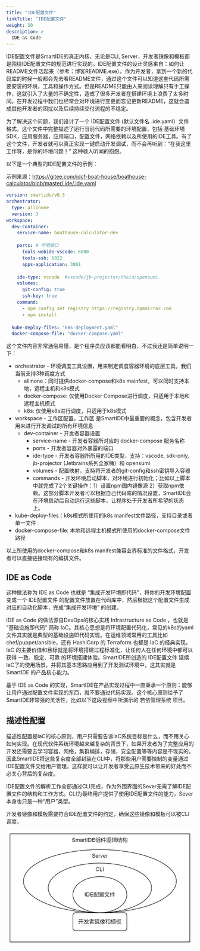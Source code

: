 ```yaml
---
title: "IDE配置文件"
linkTitle: "IDE配置文件"
weight: 50
description: >
  IDE as Code
---
```


IDE配置文件是SmartIDE的真正内核，无论是CLI, Server，开发者镜像和模板都是围绕IDE配置文件的规范进行实现的。IDE配置文件的设计灵感来自：如何让README文件活起来（参考：博客README.exe）。作为开发者，拿到一个新的代码库的时候一般都会先去看README文件，通过这个文件可以知道这套代码所需要安装的环境，工具和操作方式。但是README只能由人来阅读理解只有手工操作，这就引入了大量的不确定性，造成了很多开发者在搭建环境上浪费了太多时间。在开发过程中我们也经常会对环境进行变更而忘记更新README，这就会造成其他开发者的困扰以及后续持续交付流程的不稳定。

为了解决这个问题，我们设计了一个 IDE配置文件 (默认文件名 .ide.yaml）文件格式。这个文件中完整描述了运行当前代码所需要的环境配置，包括 基础环境SDK，应用服务器，应用端口，配置文件，网络依赖以及所使用的IDE工具。有了这个文件，开发者就可以真正实现一键启动开发调试，而不会再听到：“在我这里工作呀，是你的环境问题！” 这种骇人听闻的抱怨。

以下是一个典型的IDE配置文件的示例：

示例来源：https://gitee.com/idcf-boat-house/boathouse-calculator/blob/master/.ide/.ide.yaml

```YAML
version: smartide/v0.3
orchestrator:
  type: allinone
  version: 3
workspace:
  dev-container:
    service-name: boathouse-calculator-dev
 
    ports: # 申明端口
      tools-webide-vscode: 6800
      tools-ssh: 6822
      apps-application: 3001
    
    ide-type: vscode  #vscode/jb-projector/theia/opensumi
    volumes: 
      git-config: true
      ssh-key: true
    command:
      - npm config set registry https://registry.npmmirror.com
      - npm install

  kube-deploy-files: "k8s-deployment.yaml" 
  docker-compose-file: "docker-compose.yaml"
```

这个文件内容非常通俗易懂，是个程序员应该都能看明白，不过我还是简单说明一下：

- orchestrator - 环境调度工具设置，用来制定调度容器环境的底层工具，我们当前支持3种调度方式
  - allinone：同时提供docker-compose和k8s mainfest，可以同时支持本地，远程主机和k8s模式
  - docker-compose: 仅使用Docker Compose进行调度，只适用于本地和远程主机模式
  - k8s: 仅使用k8s进行调度，只适用于k8s模式
- workspace - 工作区配置，工作区 是SmartIDE中最重要的概念，包含开发者用来进行开发调试的所有环境信息
  - dev-container - 开发者容器设置
    - service-name - 开发者容器所对应的 docker-compose 服务名称
    - ports - 开发者容器对外暴露的端口
    - ide-type - 开发者容器所所用的IDE类型，支持：vscode, sdk-only, jb-projector (Jetbrains系列全家桶）和 opensumi
    - volumes - 配置映射，支持将开发者的git-config和ssh密钥导入容器
    - commands - 开发环境启动脚本，对环境进行初始化；比如以上脚本中就完成了2个关键操作：1）设置npm国内镜像源 2）获取npm依赖。这部分脚本开发者可以根据自己代码库的情况设置，SmartIDE会在环境启动后自动运行这些脚本，让程序处于开发者所希望的状态上。
- kube-deploy-files：k8s模式所使用的k8s manifest文件路径，支持目录或者单一文件
- docker-compose-file: 本地和远程主机模式所使用的docker-compose文件路径

以上所使用的docker-compose和k8s manifest兼容业界标准的文件格式，开发者可以直接链接现有的编排文件。

## IDE as Code

这种做法称为 IDE as Code 也就是 “集成开发环境即代码”，将你的开发环境配置变成一个 IDE配置文件 的配置文件放置在代码库中，然后根据这个配置文件生成对应的自动化脚本，完成“集成开发环境” 的创建。

IDE as Code 的做法源自DevOps的核心实践 Infrastructure as Code ，也就是 “基础设施即代码” 简称 IaC。其核心思想是将环境配置代码化，常见的k8s的yaml文件其实就是典型的基础设施即代码实现。在运维领域常用的工具比如chef/puppet/ansible，还有 HashiCorp 的 Terraform 也都是 IaC 的经典实现。IaC 的主要价值和目标就是将环境搭建过程标准化，让任何人在任何环境中都可以获得 一致、稳定、可靠 的环境搭建体验。SmartIDE所创造的 IDE配置文件 延续IaC了的使用场景，并将其基本思路应用到了开发测试环境中，这其实就是 SmartIDE 的产品核心能力。

基于 IDE as Code 的实现，SmartIDE在产品实现过程中一直秉承一个原则：能够让用户通过配置文件实现的东西，就不要通过代码实现。这个核心原则给予了SmartIDE非常强的灵活性，比如以下这段视频中所演示的 若依管理系统 项目。

## 描述性配置

描述性配置是IaC的核心原则，用户只需要告诉IaC系统目标是什么，而不用关心如何实现。在现代软件系统环境越来越复杂的背景下，如果开发者为了完整应用的开发还需要去学习容器，网络，集群编排，存储，安全配置等等内容是不现实的。因此SmartIDE将这些复杂度全部封装在CLI中，将那些用户需要控制的变量通过IDE配置文件交给用户管理，这样就可以让开发者享受云原生技术带来的好处而不必关心背后的复杂度。

IDE配置文件的解析工作全部通过CLI完成，作为外围界面的Sever无需了解IDE配置文件的结构和工作方式。CLI为最终用户提供了使用IDE配置文件的能力，Sever本身也只是一种“用户”类型。

开发者镜像和模板需要符合IDE配置文件的约定，确保这些镜像和模板可以被CLI调度。

![IDE as Code 是SmartIDE的内核](images/ide-as-code-as-core.jpg)